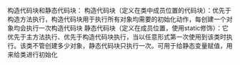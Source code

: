 构造代码块和静态代码块：
构造代码块（定义在类中成员位置的代码块）：优先于构造方法执行，构造代码块用于执行所有对象均需要的初始化动作，每创建一个对象均会执行一次构造代码块
静态代码块（定义在成员位置，使用static修饰）：它优先于主方法执行、优先于构造代码块执行，当以任意形式第一次使用到该类时执行。该类不管创建多少对象，静态代码块只执行一次。可用于给静态变量赋值，用来给类进行初始化
										  
